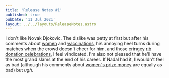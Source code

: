 ```yaml
---
title: 'Release Notes #1'
published: true
pubDate: '11 Jul 2021'
layout: ../../layouts/ReleaseNotes.astro
---
```


I don't like Novak Djokovic. The dislike was petty at first but after his comments about <a href="https://www.theguardian.com/sport/2016/mar/21/novak-djokovic-indian-wells-equal-prize-money-tennis">women</a> and <a href="https://www.rollingstone.com/culture/culture-news/novak-djokovic-anti-vaccine-987003/">vaccinations</a>, his annoying heel turns during matches when the crowd doesn't cheer for him, and those cringey <a href="https://twitter.com/atptour/status/1298084307659943937">rib donation celebrations</a>, I feel vindicated. I'm also not pleased that he'll have the most grand slams at the end of his career. If Nadal had it, I wouldn't feel as bad (although his comments about <a href="https://www.sbnation.com/tennis/2018/6/13/17459962/rafael-nadal-equal-pay-tennis-male-models">women's prize money</a> are equally as bad) but <em>ugh</em>.